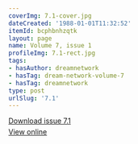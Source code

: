 ```yaml
---
coverImg: 7.1-cover.jpg
dateCreated: '1988-01-01T11:32:52'
itemId: bcphbnhzqtk
layout: page
name: Volume 7, issue 1
profileImg: 7.1-rect.jpg
tags:
- hasAuthor: dreamnetwork
- hasTag: dream-network-volume-7
- hasTag: dreamnetwork
type: post
urlSlug: '7.1'
---
```

<p style="margin-block-end: 5px; margin-block-start: 5px;"><a href="../files/pdfs/Volume_7/7.1-Dream-Network-Bulletin_Volume-7-Number-1.pdf" download="">Download issue 7.1</a></p><p style="margin-block-end: 5px; margin-block-start: 5px;"><a href="../files/pdfs/Volume_7/7.1-Dream-Network-Bulletin_Volume-7-Number-1.pdf">View online</a></p>